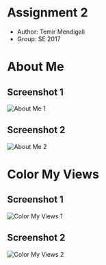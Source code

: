 # Assignment 2

* Author: Temir Mendigali
* Group: SE 2017

# About Me
## Screenshot 1
![About Me 1](./screenshots/AboutMe1.png "About Me 1")

## Screenshot 2
![About Me 2](./screenshots/AboutMe2.png "About Me 2")

# Color My Views
## Screenshot 1
![Color My Views 1](./screenshots/ColorMyViews1.png "Color My Views 1")

## Screenshot 2
![Color My Views 2](./screenshots/ColorMyViews2.png "Color My Views 2")